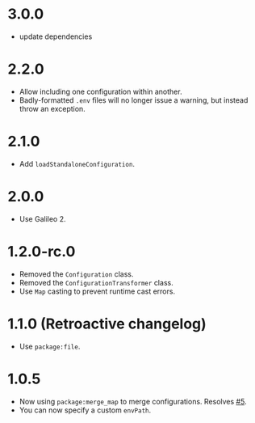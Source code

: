 # 3.0.0

- update dependencies

# 2.2.0
* Allow including one configuration within another.
* Badly-formatted `.env` files will no longer issue a warning,
but instead throw an exception.

# 2.1.0
* Add `loadStandaloneConfiguration`.

# 2.0.0
* Use Galileo 2.

# 1.2.0-rc.0
* Removed the `Configuration` class.
* Removed the `ConfigurationTransformer` class.
* Use `Map` casting to prevent runtime cast errors.

# 1.1.0 (Retroactive changelog)
* Use `package:file`.

# 1.0.5
* Now using `package:merge_map` to merge configurations. Resolves
[#5](https://github.com/galileo-dart/configuration/issues/5).
* You can now specify a custom `envPath`.